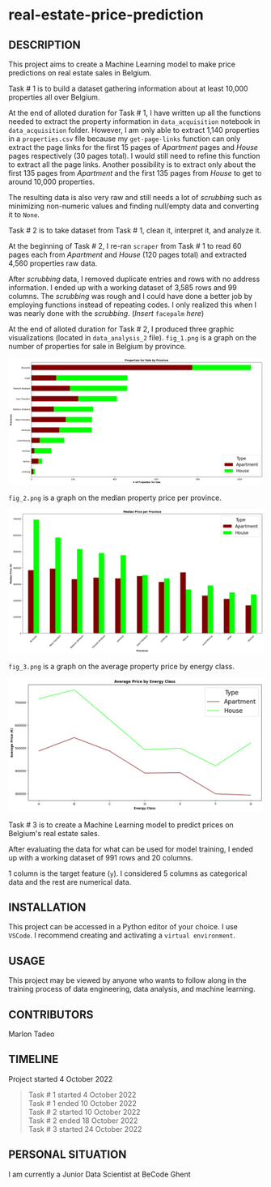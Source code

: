 # real-estate-price-prediction

## DESCRIPTION

This project aims to create a Machine Learning model to make price predictions on real estate sales in Belgium.

Task # 1 is to build a dataset gathering information about at least 10,000 properties all over Belgium.

At the end of alloted duration for Task # 1, I have written up all the functions needed to extract the property information in `data_acquisition` notebook in `data_acquisition` folder. However, I am only able to extract 1,140 properties in a `properties.csv` file because my `get-page-links` function can only extract the page links for the first 15 pages of *Apartment* pages and *House* pages respectively (30 pages total). I would still need to refine this function to extract all the page links. Another possibility is to extract only about the first 135 pages from *Apartment* and the first 135 pages from *House* to get to around 10,000 properties.

The resulting data is also very raw and still needs a lot of *scrubbing* such as minimizing non-numeric values and finding null/empty data and converting it to `None`.

Task # 2 is to take dataset from Task # 1, clean it, interpret it, and analyze it.

At the beginning of Task # 2, I re-ran `scraper` from Task # 1 to read 60 pages each from *Apartment* and *House* (120 pages total) and extracted 4,560 properties raw data.

After *scrubbing* data, I removed duplicate entries and rows with no address information. I ended up with a working dataset of 3,585 rows and 99 columns. The *scrubbing* was rough and I could have done a better job by employing functions instead of repeating codes. I only realized this when I was nearly done with the *scrubbing*. (*Insert* `facepalm` *here*)

At the end of alloted duration for Task # 2, I produced three graphic visualizations (located in `data_analysis_2` file). `fig_1.png` is a graph on the number of properties for sale in Belgium by province.

![alt text](https://github.com/m9tadeo/real-estate-price-prediction/blob/main/data_analysis/fig_1.png)

`fig_2.png` is a graph on the median property price per province.

![alt text](https://github.com/m9tadeo/real-estate-price-prediction/blob/main/data_analysis/fig_2.png)

`fig_3.png` is a graph on the average property price by energy class.

![alt text](https://github.com/m9tadeo/real-estate-price-prediction/blob/main/data_analysis/fig_3.png)

Task # 3 is to create a Machine Learning model to predict prices on Belgium's real estate sales.

After evaluating the data for what can be used for model training, I ended up with a working dataset of 991 rows and 20 columns. 

1 column is the target feature (`y`). I considered 5 columns as categorical data and the rest are numerical data. 

## INSTALLATION

This project can be accessed in a Python editor of your choice. I use `VSCode`. I recommend creating and activating a `virtual environment`.

## USAGE

This project may be viewed by anyone who wants to follow along in the training process of data engineering, data analysis, and machine learning.

## CONTRIBUTORS

Marlon Tadeo

## TIMELINE

Project started 4 October 2022  
> Task # 1 started 4 October 2022  
> Task # 1 ended 10 October 2022  
> Task # 2 started 10 October 2022  
> Task # 2 ended 18 October 2022  
> Task # 3 started 24 October 2022  

## PERSONAL SITUATION
I am currently a Junior Data Scientist at BeCode Ghent
